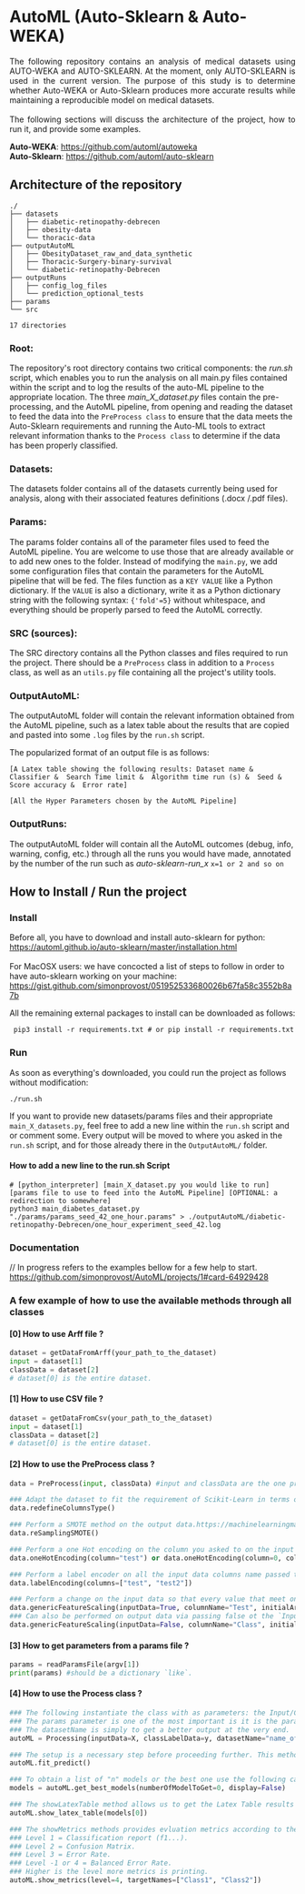 # AutoML (Auto-Sklearn & Auto-WEKA)

<p align="justify">
    The following repository contains an analysis of medical datasets using AUTO-WEKA and AUTO-SKLEARN. 
    At the moment, only AUTO-SKLEARN is used in the current version. The purpose of this study is to determine
    whether Auto-WEKA or Auto-Sklearn produces more accurate results while maintaining a reproducible model on medical datasets.
    <br /><br />
    The following sections will discuss the architecture of the project, how to run it, and provide some examples.
</p>

**Auto-WEKA**: https://github.com/automl/autoweka \
**Auto-Sklearn**: https://github.com/automl/auto-sklearn

## Architecture of the repository
```
./
├── datasets
│   ├── diabetic-retinopathy-debrecen
│   ├── obesity-data
│   └── thoracic-data
├── outputAutoML
│   ├── ObesityDataset_raw_and_data_synthetic
│   ├── Thoracic-Surgery-binary-survival
│   └── diabetic-retinopathy-Debrecen
├── outputRuns
│   ├── config_log_files
│   └── prediction_optional_tests
├── params
└── src

17 directories
```

### Root:

The repository's root directory contains two critical components: the *run.sh* script, which enables you to run the analysis
on all main.py files contained within the script and to log the results of the auto-ML pipeline to the appropriate location.
The three *main_X_dataset.py* files contain the pre-processing, and the AutoML pipeline, from opening and reading the dataset
to feed the data into the `PreProcess class` to ensure that the data meets the Auto-Sklearn requirements and running
the Auto-ML tools to extract relevant information thanks to the `Process class` to determine if the data has been properly classified.

### Datasets:

The datasets folder contains all of the datasets currently being used for analysis, along with their associated features
definitions (.docx /.pdf files).

### Params:

The params folder contains all of the parameter files used to feed the AutoML pipeline. You are welcome to use those
that are already available or to add new ones to the folder. Instead of modifying the `main.py`, we add some
configuration files that contain the parameters for the AutoML pipeline that will be fed.
The files function as a `KEY VALUE` like a Python dictionary. If the `VALUE` is also a dictionary, write it as a
Python dictionary string with the following syntax: `{'fold'=5}` without whitespace, and everything should be properly
parsed to feed the AutoML correctly.

### SRC (sources):

The SRC directory contains all the Python classes and files required to run the project. There should be a `PreProcess` class
in addition to a `Process` class, as well as an `utils.py` file containing all the project's utility tools.

### OutputAutoML:

The outputAutoML folder will contain the relevant information obtained from the AutoML pipeline, such as a latex table
about the results that are copied and pasted into some `.log` files by the `run.sh` script.

The popularized format of an output file is as follows:

```
[A Latex table showing the following results: Dataset name &        Classifier &  Search Time limit &  Algorithm time run (s) &  Seed &  Score accuracy &  Error rate]

[All the Hyper Parameters chosen by the AutoML Pipeline]
```


### OutputRuns:

The outputAutoML folder will contain all the AutoML outcomes (debug, info, warning, config, etc.) through all the runs
you would have made, annotated by the number of the run such as *auto-sklearn-run_x*  `x=1 or 2 and so on`


## How to Install / Run the project

### Install

Before all, you have to download and install auto-sklearn for python: https://automl.github.io/auto-sklearn/master/installation.html
\
\
For MacOSX users: we have concocted a list of steps to follow in order to have auto-sklearn working on your machine: https://gist.github.com/simonprovost/051952533680026b67fa58c3552b8a7b 

All the remaining external packages to install can be downloaded as follows:
```
 pip3 install -r requirements.txt # or pip install -r requirements.txt
```

### Run

As soon as everything's downloaded, you could run the project as follows without modification:

```
./run.sh 
```

If you want to provide new datasets/params files and their appropriate `main_X_datasets.py`, feel free to add
a new line within the `run.sh` script and or comment some. Every output will be moved to where you asked in the `run.sh` script,
and for those already there in the `OutputAutoML/` folder.

#### How to add a new line to the run.sh Script

```
# [python_interpreter] [main_X_dataset.py you would like to run] [params file to use to feed into the AutoML Pipeline] [OPTIONAL: a redirection to somewhere]
python3 main_diabetes_dataset.py "./params/params_seed_42_one_hour.params" > ./outputAutoML/diabetic-retinopathy-Debrecen/one_hour_experiment_seed_42.log
```

### Documentation

// In progress refers to the examples bellow for a few help to start. https://github.com/simonprovost/AutoML/projects/1#card-64929428 

### A few example of how to use the available methods through all classes


#### [0] How to use Arff file ?

```python
dataset = getDataFromArff(your_path_to_the_dataset)
input = dataset[1]
classData = dataset[2]
# dataset[0] is the entire dataset.
```

#### [1] How to use CSV file ?

```python
dataset = getDataFromCsv(your_path_to_the_dataset)
input = dataset[1]
classData = dataset[2]
# dataset[0] is the entire dataset.
```

#### [2] How to use the PreProcess class ?

```python
data = PreProcess(input, classData) #input and classData are the one previously instantiated (exemple 0/1)

### Adapt the dataset to fit the requirement of Scikit-Learn in terms of column data-type. Float64 into Pandas numeric and object into "category"
data.redefineColumnsType()

### Perform a SMOTE method on the output data.https://machinelearningmastery.com/smote-oversampling-for-imbalanced-classification/ 
data.reSamplingSMOTE()

### Perform a one Hot encoding on the column you asked to on the input data directly. Either a column string or a number can be used see below.
data.oneHotEncoding(column="test") or data.oneHotEncoding(column=0, columnString=False)

### Perform a label encoder on all the input data columns name passed through the parameter. At least one is necessary.
data.labelEncoding(columns=["test", "test2"])

### Perform a change on the input data so that every value that meet one of the one provided through the `InitialArray` param. will be changed into its equivalent available through the `outputArray` param (list in order F goes to 0 and T to 1)
data.genericFeatureScaling(inputData=True, columnName="Test", initialArray=["F", "T"], outputArray=[0, 1])
### Can also be performed on output data via passing false ot the `InputData` param.
data.genericFeatureScaling(inputData=False, columnName="Class", initialArray=["F", "T"], outputArray=[0, 1])
```

#### [3] How to get parameters from a params file ?

````python
params = readParamsFile(argv[1])
print(params) #should be a dictionary `like`.
````

#### [4] How to use the Process class ?

````python
### The following instantiate the class with as parameters: the Input/ClassLabel data you would have obtained through the PreProcess or even before (see examples [0] [1] [2]).
### The params parameter is one of the most important is it is the params that is going to be feed to the AutoML pipeline. See example [3].
### The datasetName is simply to get a better output at the very end.
autoML = Processing(inputData=X, classLabelData=y, datasetName="name_of_the_dataset_for_the_output", **params)

### The setup is a necessary step before proceeding further. This method establishes the AutoML pipeline, splits the data, and also establishes the seed value across the whole run.
autoML.fit_predict()

### To obtain a list of "n" models or the best one use the following call. The display parameter is there to see if you want the program to output the hyper_parameters in the console.
models = autoML.get_best_models(numberOfModelToGet=0, display=False)

### The showLatexTable method allows us to get the Latex Table results from the best model obtained previously.
autoML.show_latex_table(models[0])

### The showMetrics methods provides evluation metrics according to the level of debugging you set in parameter. The target name is to let the classification_report() printing the one you provide instead of numeric one.
### Level 1 = Classification report (f1...).
### Level 2 = Confusion Matrix.
### Level 3 = Error Rate.
### Level -1 or 4 = Balanced Error Rate.
### Higher is the level more metrics is printing.
autoML.show_metrics(level=4, targetNames=["Class1", "Class2"])
````



